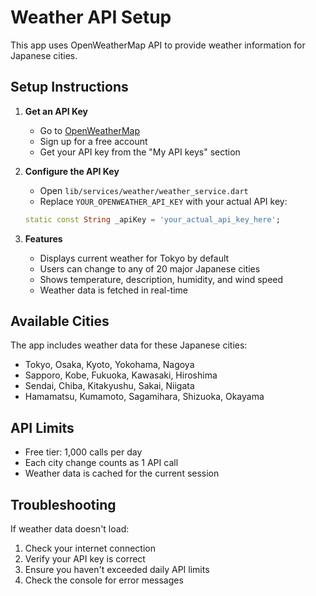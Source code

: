 # Weather API Setup

This app uses OpenWeatherMap API to provide weather information for Japanese cities.

## Setup Instructions

1. **Get an API Key**
   - Go to [OpenWeatherMap](https://openweathermap.org/api)
   - Sign up for a free account
   - Get your API key from the "My API keys" section

2. **Configure the API Key**
   - Open `lib/services/weather/weather_service.dart`
   - Replace `YOUR_OPENWEATHER_API_KEY` with your actual API key:
   ```dart
   static const String _apiKey = 'your_actual_api_key_here';
   ```

3. **Features**
   - Displays current weather for Tokyo by default
   - Users can change to any of 20 major Japanese cities
   - Shows temperature, description, humidity, and wind speed
   - Weather data is fetched in real-time

## Available Cities

The app includes weather data for these Japanese cities:
- Tokyo, Osaka, Kyoto, Yokohama, Nagoya
- Sapporo, Kobe, Fukuoka, Kawasaki, Hiroshima
- Sendai, Chiba, Kitakyushu, Sakai, Niigata
- Hamamatsu, Kumamoto, Sagamihara, Shizuoka, Okayama

## API Limits

- Free tier: 1,000 calls per day
- Each city change counts as 1 API call
- Weather data is cached for the current session

## Troubleshooting

If weather data doesn't load:
1. Check your internet connection
2. Verify your API key is correct
3. Ensure you haven't exceeded daily API limits
4. Check the console for error messages

